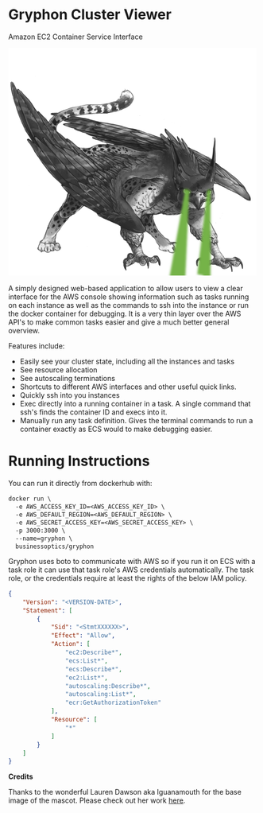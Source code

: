 Gryphon Cluster Viewer
======================

Amazon EC2 Container Service Interface

<img src="/mascot.png?raw=true" width="500">

A simply designed web-based application to allow users to view a clear interface for the AWS console showing information such as tasks running on each instance as well as the commands to ssh into the instance or run the docker container for debugging. It is a very thin layer over the AWS API's to make common tasks easier and give a much better general overview. 

Features include:

* Easily see your cluster state, including all the instances and tasks
* See resource allocation
* See autoscaling terminations
* Shortcuts to different AWS interfaces and other useful quick links.
* Quickly ssh into you instances
* Exec directly into a running container in a task. A single command that ssh's finds the container ID and execs into it.
* Manually run any task definition. Gives the terminal commands to run a container exactly as ECS would to make debugging easier.

# Running Instructions

You can run it directly from dockerhub with:

```
docker run \
  -e AWS_ACCESS_KEY_ID=<AWS_ACCESS_KEY_ID> \
  -e AWS_DEFAULT_REGION=<AWS_DEFAULT_REGION> \
  -e AWS_SECRET_ACCESS_KEY=<AWS_SECRET_ACCESS_KEY> \
  -p 3000:3000 \
  --name=gryphon \
  businessoptics/gryphon
```

Gryphon uses boto to communicate with AWS so if you run it on ECS with a task role it can use that task role's AWS credentials automatically. The task role, or the credentials require at least the rights of the below IAM policy.

```json
{
    "Version": "<VERSION-DATE>",
    "Statement": [
        {
            "Sid": "<StmtXXXXXX>",
            "Effect": "Allow",
            "Action": [
                "ec2:Describe*",
                "ecs:List*",
                "ecs:Describe*",
                "ec2:List*",
                "autoscaling:Describe*",
                "autoscaling:List*",
                "ecr:GetAuthorizationToken"
            ],
            "Resource": [
                "*"
            ]
        }
    ]
}
```


**Credits**

Thanks to the wonderful Lauren Dawson aka Iguanamouth for the base image of the mascot. Please check out her work [here](http://lizardshuffle.tumblr.com/).
